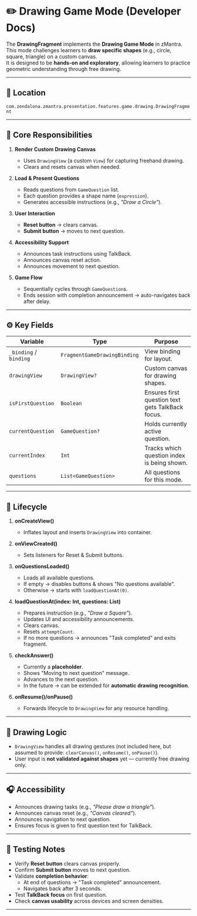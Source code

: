 # ✏️ Drawing Game Mode (Developer Docs)

The **DrawingFragment** implements the **Drawing Game Mode** in zMantra.  
This mode challenges learners to **draw specific shapes** (e.g., circle, square, triangle) on a custom canvas.  
It is designed to be **hands-on and exploratory**, allowing learners to practice geometric understanding through free drawing.  

---

## 📂 Location
`com.zendalona.zmantra.presentation.features.game.drawing.DrawingFragment`

---

## 🔑 Core Responsibilities
1. **Render Custom Drawing Canvas**  
   - Uses `DrawingView` (a custom `View`) for capturing freehand drawing.  
   - Clears and resets canvas when needed.  

2. **Load & Present Questions**  
   - Reads questions from `GameQuestion` list.  
   - Each question provides a shape name (`expression`).  
   - Generates accessible instructions (e.g., *"Draw a Circle"*).  

3. **User Interaction**  
   - **Reset button** → clears canvas.  
   - **Submit button** → moves to next question.  

4. **Accessibility Support**  
   - Announces task instructions using TalkBack.  
   - Announces canvas reset action.  
   - Announces movement to next question.  

5. **Game Flow**  
   - Sequentially cycles through `GameQuestion`s.  
   - Ends session with completion announcement → auto-navigates back after delay.  

---

## ⚙️ Key Fields
| Variable | Type | Purpose |
|----------|------|---------|
| `_binding` / `binding` | `FragmentGameDrawingBinding` | View binding for layout. |
| `drawingView` | `DrawingView?` | Custom canvas for drawing shapes. |
| `isFirstQuestion` | `Boolean` | Ensures first question text gets TalkBack focus. |
| `currentQuestion` | `GameQuestion?` | Holds currently active question. |
| `currentIndex` | `Int` | Tracks which question index is being shown. |
| `questions` | `List<GameQuestion>` | All questions for this mode. |

---

## 🔄 Lifecycle
1. **onCreateView()**  
   - Inflates layout and inserts `DrawingView` into container.  

2. **onViewCreated()**  
   - Sets listeners for Reset & Submit buttons.  

3. **onQuestionsLoaded()**  
   - Loads all available questions.  
   - If empty → disables buttons & shows "No questions available".  
   - Otherwise → starts with `loadQuestionAt(0)`.  

4. **loadQuestionAt(index: Int, questions: List<GameQuestion>)**  
   - Prepares instruction (e.g., *"Draw a Square"*).  
   - Updates UI and accessibility announcements.  
   - Clears canvas.  
   - Resets `attemptCount`.  
   - If no more questions → announces "Task completed" and exits fragment.  

5. **checkAnswer()**  
   - Currently a **placeholder**.  
   - Shows "Moving to next question" message.  
   - Advances to the next question.  
   - In the future → can be extended for **automatic drawing recognition**.  

6. **onResume()/onPause()**  
   - Forwards lifecycle to `DrawingView` for any resource handling.  

---

## 🎨 Drawing Logic
- `DrawingView` handles all drawing gestures (not included here, but assumed to provide: `clearCanvas()`, `onResume()`, `onPause()`).  
- User input is **not validated against shapes** yet — currently free drawing only.  

---

## 🎧 Accessibility
- Announces drawing tasks (e.g., *"Please draw a triangle"*).  
- Announces canvas reset (e.g., *"Canvas cleared"*).  
- Announces navigation to next question.  
- Ensures focus is given to first question text for TalkBack.  

---

## 🧪 Testing Notes
- Verify **Reset button** clears canvas properly.  
- Confirm **Submit button** moves to next question.  
- Validate **completion behavior**:  
  - At end of questions → "Task completed" announcement.  
  - Navigates back after 3 seconds.  
- Test **TalkBack focus** on first question.  
- Check **canvas usability** across devices and screen densities.  

---
